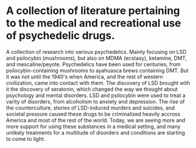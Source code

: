# A collection of literature pertaining to the medical and recreational use of psychedelic drugs.

A collection of research into various psychedelics. Mainly focusing on LSD and psilocybin (mushrooms), but also on MDMA (ecstasy), ketamine, DMT, and mescaline/peyote. Psychedelics have been used for centuries, from psilocybin-containing mushrooms to ayahuasca brews containing DMT. But it was not until the 1940's when America, and the rest of western civilization, came into contact with them. The discovery of LSD brought with it the discovery of seratonin, which changed the way we thought about psychology and mental disorders. LSD and psilocybin were used to treat a varity of disorders, from alcoholism to anxiety and depression. The rise of the counterculture, stories of LSD-induced murders and suicides, and societal pressure caused these drugs to be criminalized heavily accross America and most of the rest of the world. Today, we are seeing more and more support for using these substances in a medical setting, and many unlikely treatments for a multitude of disorders and conditions are starting to come to light.
